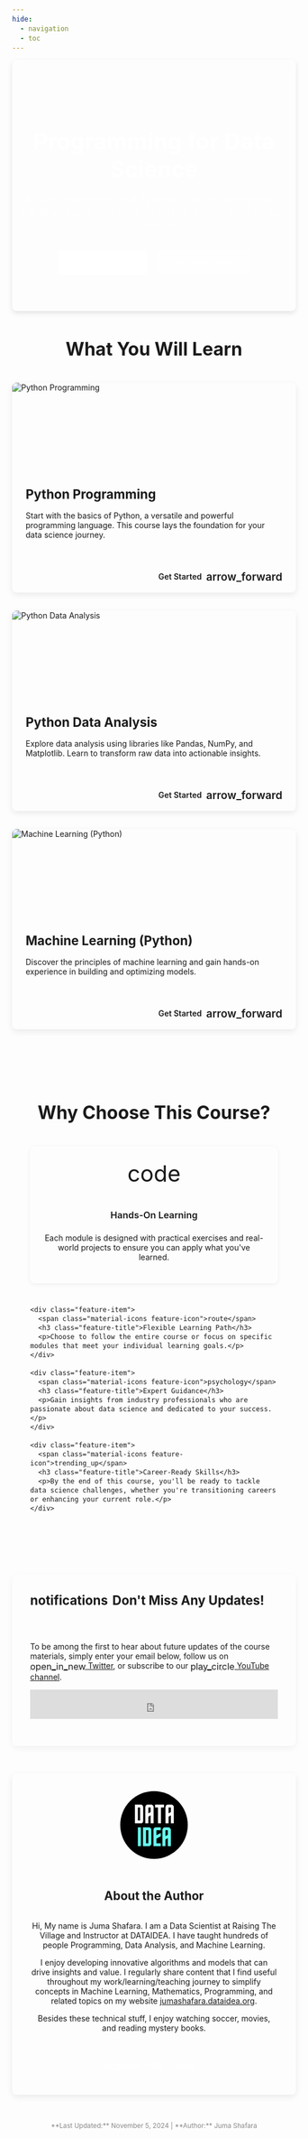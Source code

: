 ```yaml
---
hide:
  - navigation
  - toc
---
```


<style>
.hero {
  padding: 4rem 0;
  text-align: center;
  background: linear-gradient(135deg, var(--md-primary-fg-color) 0%, var(--md-primary-fg-color--light) 100%);
  color: white;
  border-radius: 8px;
  margin-bottom: 3rem;
  box-shadow: 0 4px 10px rgba(0, 0, 0, 0.1);
}

.hero h1 {
  font-size: 2.5rem;
  margin-bottom: 1rem;
  font-weight: 700;
}

.hero p {
  font-size: 1.2rem;
  max-width: 800px;
  margin: 0 auto 2rem;
  opacity: 0.9;
}

.hero-buttons {
  display: flex;
  gap: 1rem;
  justify-content: center;
  margin-top: 2rem;
}

.hero-button {
  display: inline-block;
  padding: 0.8rem 1.5rem;
  border-radius: 4px;
  font-weight: 600;
  transition: all 0.3s ease;
  text-decoration: none;
}

.primary-button {
  background-color: white;
  color: var(--md-primary-fg-color);
}

.primary-button:hover {
  background-color: #f5f5f5;
  transform: translateY(-2px);
}

.secondary-button {
  background-color: rgba(255, 255, 255, 0.2);
  color: white;
}

.secondary-button:hover {
  background-color: rgba(255, 255, 255, 0.3);
  transform: translateY(-2px);
}

.section-title {
  font-size: 2rem;
  text-align: center;
  margin: 2rem 0;
  position: relative;
  padding-bottom: 0.5rem;
}

.section-title::after {
  content: "";
  position: absolute;
  bottom: 0;
  left: 50%;
  transform: translateX(-50%);
  width: 100px;
  height: 4px;
  background-color: var(--md-primary-fg-color);
  border-radius: 2px;
}

.course-cards {
  display: grid;
  grid-template-columns: repeat(auto-fit, minmax(300px, 1fr));
  gap: 2rem;
  margin: 2rem 0;
}

.course-card {
  border-radius: 8px;
  overflow: hidden;
  box-shadow: 0 4px 12px rgba(0, 0, 0, 0.08);
  transition: all 0.3s ease;
  display: flex;
  flex-direction: column;
  height: 100%;
}

.course-card:hover {
  transform: translateY(-5px);
  box-shadow: 0 8px 24px rgba(0, 0, 0, 0.12);
}

.card-content {
  padding: 1.5rem;
  flex-grow: 1;
}

.card-title {
  font-size: 1.4rem;
  margin-top: 0;
  margin-bottom: 1rem;
  color: var(--md-primary-fg-color);
}

.card-footer {
  padding: 1rem 1.5rem;
  text-align: right;
}

.card-link {
  color: var(--md-primary-fg-color);
  font-weight: 600;
  text-decoration: none;
  display: inline-flex;
  align-items: center;
  transition: all 0.3s ease;
}

.card-link:hover {
  color: var(--md-primary-fg-color--light);
}

.card-link .material-icons {
  margin-left: 0.5rem;
  font-size: 1.2rem;
}

.features-section {
  padding: 3rem 2rem;
  border-radius: 8px;
  margin: 3rem 0;
}

.features-grid {
  display: grid;
  grid-template-columns: repeat(auto-fit, minmax(250px, 1fr));
  gap: 1.5rem;
}

.feature-item {
  display: flex;
  flex-direction: column;
  align-items: center;
  text-align: center;
  padding: 1.5rem;
  border-radius: 8px;
  box-shadow: 0 2px 8px rgba(0, 0, 0, 0.06);
  transition: all 0.3s ease;
}

.feature-item:hover {
  transform: translateY(-3px);
  box-shadow: 0 4px 12px rgba(0, 0, 0, 0.1);
}

.feature-icon {
  font-size: 2.5rem;
  margin-bottom: 1rem;
  color: var(--md-primary-fg-color);
}

.feature-title {
  font-weight: 600;
  margin-bottom: 0.5rem;
}

.newsletter {
  padding: 2rem;
  border-radius: 8px;
  margin: 3rem 0;
  box-shadow: 0 4px 12px rgba(0, 0, 0, 0.05);
  border: none;
}

.newsletter h4 {
  font-size: 1.4rem;
  margin-top: 0;
  color: var(--md-primary-fg-color);
  display: flex;
  align-items: center;
  gap: 0.5rem;
}

.newsletter-body {
  padding: 1rem 0;
}

.newsletter-frame {
  width: 100%;
  max-width: 500px;
  margin: 0 auto;
  display: block;
}

.author-section {
  display: flex;
  flex-direction: column;
  align-items: center;
  text-align: center;
  padding: 2rem;
  border-radius: 8px;
  box-shadow: 0 4px 12px rgba(0, 0, 0, 0.08);
  margin: 3rem 0;
}

.author-image {
  width: 120px;
  height: 120px;
  border-radius: 50%;
  object-fit: cover;
  margin-bottom: 1.5rem;
  border: 4px solid var(--md-primary-fg-color);
}

.author-bio {
  max-width: 700px;
  margin: 0 auto;
}

.social-links {
  display: flex;
  gap: 1rem;
  margin-top: 1.5rem;
}

.social-link {
  display: inline-flex;
  align-items: center;
  justify-content: center;
  width: 40px;
  height: 40px;
  border-radius: 50%;
  color: white;
  transition: all 0.3s ease;
}

.social-link:hover {
  transform: translateY(-3px);
}
</style>

<div class="hero">
  <h1>Programming for Data Science</h1>
  <p>A comprehensive and dynamic course designed to equip you with the skills to thrive in the world of data science</p>
  <div class="hero-buttons">
    <a href="#courses" class="hero-button primary-button">Explore Courses</a>
    <a href="#about" class="hero-button secondary-button">About the Author</a>
  </div>
</div>

<h2 class="section-title" id="courses">What You Will Learn</h2>

<div class="course-cards">
  <div class="course-card">
    <div class="card-image" style="height: 160px; overflow: hidden; position: relative;">
      <img src="https://images.unsplash.com/photo-1526379095098-d400fd0bf935?ixlib=rb-4.0.3&auto=format&fit=crop&w=800&q=80" alt="Python Programming" style="width: 100%; height: 100%; object-fit: cover; position: absolute; top: 0; left: 0;">
    </div>
    <div class="card-content">
      <h3 class="card-title">Python Programming</h3>
      <p>Start with the basics of Python, a versatile and powerful programming language. This course lays the foundation for your data science journey.</p>
    </div>
    <div class="card-footer">
      <a href="/Python/11_python_tutorial/" class="card-link">
        Get Started
        <span class="material-icons">arrow_forward</span>
      </a>
    </div>
  </div>
  
  <div class="course-card">
    <div class="card-image" style="height: 160px; overflow: hidden; position: relative;">
      <img src="https://images.unsplash.com/photo-1551288049-bebda4e38f71?ixlib=rb-4.0.3&auto=format&fit=crop&w=800&q=80" alt="Python Data Analysis" style="width: 100%; height: 100%; object-fit: cover; position: absolute; top: 0; left: 0;">
    </div>
    <div class="card-content">
      <h3 class="card-title">Python Data Analysis</h3>
      <p>Explore data analysis using libraries like Pandas, NumPy, and Matplotlib. Learn to transform raw data into actionable insights.</p>
    </div>
    <div class="card-footer">
      <a href="/Data%20Collection%20and%20Visulization/31_matplotlib_refined/" class="card-link">
        Get Started
        <span class="material-icons">arrow_forward</span>
      </a>
    </div>
  </div>
  
  <div class="course-card">
    <div class="card-image" style="height: 160px; overflow: hidden; position: relative;">
      <img src="https://images.unsplash.com/photo-1515879218367-8466d910aaa4?ixlib=rb-4.0.3&auto=format&fit=crop&w=800&q=80" alt="Machine Learning (Python)" style="width: 100%; height: 100%; object-fit: cover; position: absolute; top: 0; left: 0;">
    </div>
    <div class="card-content">
      <h3 class="card-title">Machine Learning (Python)</h3>
      <p>Discover the principles of machine learning and gain hands-on experience in building and optimizing models.</p>
    </div>
    <div class="card-footer">
      <a href="/Machine%20Learning/41_overview_of_machine_learning/" class="card-link">
        Get Started
        <span class="material-icons">arrow_forward</span>
      </a>
    </div>
  </div>
</div>

<div class="features-section">
  <h2 class="section-title">Why Choose This Course?</h2>
  
  <div class="features-grid">
    <div class="feature-item">
      <span class="material-icons feature-icon">code</span>
      <h3 class="feature-title">Hands-On Learning</h3>
      <p>Each module is designed with practical exercises and real-world projects to ensure you can apply what you've learned.</p>
    </div>
    
    <div class="feature-item">
      <span class="material-icons feature-icon">route</span>
      <h3 class="feature-title">Flexible Learning Path</h3>
      <p>Choose to follow the entire course or focus on specific modules that meet your individual learning goals.</p>
    </div>
    
    <div class="feature-item">
      <span class="material-icons feature-icon">psychology</span>
      <h3 class="feature-title">Expert Guidance</h3>
      <p>Gain insights from industry professionals who are passionate about data science and dedicated to your success.</p>
    </div>
    
    <div class="feature-item">
      <span class="material-icons feature-icon">trending_up</span>
      <h3 class="feature-title">Career-Ready Skills</h3>
      <p>By the end of this course, you'll be ready to tackle data science challenges, whether you're transitioning careers or enhancing your current role.</p>
    </div>
  </div>
</div>

<div class="newsletter">
  <h4><span class="material-icons">notifications</span> Don't Miss Any Updates!</h4>
  <div class="newsletter-body">
    <p>
      To be among the first to hear about future updates of the course materials, simply enter your email below, follow us on 
      <a href="https://x.com/dataideaorg"><span class="material-icons" style="font-size: 1rem; vertical-align: middle;">open_in_new</span> Twitter</a>, 
      or subscribe to our <a href="https://www.youtube.com/@dataidea-science"><span class="material-icons" style="font-size: 1rem; vertical-align: middle;">play_circle</span> YouTube channel</a>.
    </p>
    <iframe class="newsletter-frame" src="https://embeds.beehiiv.com/5fc7c425-9c7e-4e08-a514-ad6c22beee74?slim=true" data-test-id="beehiiv-embed" height="52" frameborder="0" scrolling="no"></iframe>
  </div>
</div>

<div class="author-section" id="about">
  <img src="./assets/logo.png" alt="Juma Shafara" class="author-image">
  <h2>About the Author</h2>
  <div class="author-bio">
    <p>Hi, My name is Juma Shafara. I am a Data Scientist at Raising The Village and Instructor at DATAIDEA. I have taught hundreds of people Programming, Data Analysis, and Machine Learning.</p>
    <p>I enjoy developing innovative algorithms and models that can drive insights and value. I regularly share content that I find useful throughout my work/learning/teaching journey to simplify concepts in Machine Learning, Mathematics, Programming, and related topics on my website <a href="https://jumashafara.dataidea.org">jumashafara.dataidea.org</a>.</p>
    <p>Besides these technical stuff, I enjoy watching soccer, movies, and reading mystery books.</p>
  </div>
  <div class="social-links">
    <a href="https://twitter.com/jumashafara" class="social-link" target="_blank"><span class="material-icons">language</span></a>
    <a href="https://github.com/jumashafara" class="social-link" target="_blank"><span class="material-icons">code</span></a>
    <a href="mailto:example@email.com" class="social-link"><span class="material-icons">email</span></a>
  </div>
</div>

<small style="display: block; text-align: center; margin-top: 2rem; color: #888;">
  **Last Updated:** November 5, 2024 | **Author:** Juma Shafara
</small>
